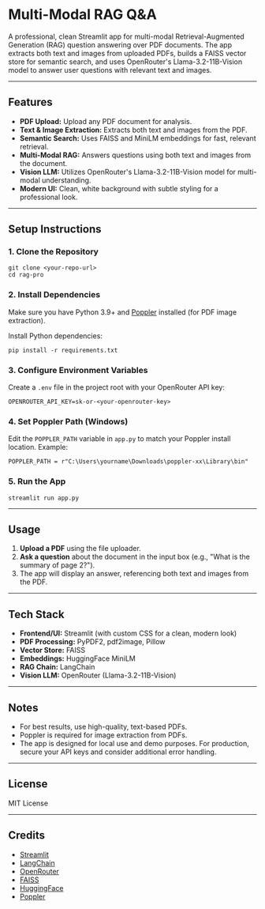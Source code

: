 # Multi-Modal RAG Q&A

A professional, clean Streamlit app for multi-modal Retrieval-Augmented Generation (RAG) question answering over PDF documents. The app extracts both text and images from uploaded PDFs, builds a FAISS vector store for semantic search, and uses OpenRouter's Llama-3.2-11B-Vision model to answer user questions with relevant text and images.

---

## Features
- **PDF Upload:** Upload any PDF document for analysis.
- **Text & Image Extraction:** Extracts both text and images from the PDF.
- **Semantic Search:** Uses FAISS and MiniLM embeddings for fast, relevant retrieval.
- **Multi-Modal RAG:** Answers questions using both text and images from the document.
- **Vision LLM:** Utilizes OpenRouter's Llama-3.2-11B-Vision model for multi-modal understanding.
- **Modern UI:** Clean, white background with subtle styling for a professional look.

---

## Setup Instructions

### 1. Clone the Repository
```
git clone <your-repo-url>
cd rag-pro
```

### 2. Install Dependencies
Make sure you have Python 3.9+ and [Poppler](https://github.com/oschwartz10612/poppler-windows/releases/) installed (for PDF image extraction).

Install Python dependencies:
```
pip install -r requirements.txt
```

### 3. Configure Environment Variables
Create a `.env` file in the project root with your OpenRouter API key:
```
OPENROUTER_API_KEY=sk-or-<your-openrouter-key>
```

### 4. Set Poppler Path (Windows)
Edit the `POPPLER_PATH` variable in `app.py` to match your Poppler install location. Example:
```
POPPLER_PATH = r"C:\Users\yourname\Downloads\poppler-xx\Library\bin"
```

### 5. Run the App
```
streamlit run app.py
```

---

## Usage
1. **Upload a PDF** using the file uploader.
2. **Ask a question** about the document in the input box (e.g., "What is the summary of page 2?").
3. The app will display an answer, referencing both text and images from the PDF.

---

## Tech Stack
- **Frontend/UI:** Streamlit (with custom CSS for a clean, modern look)
- **PDF Processing:** PyPDF2, pdf2image, Pillow
- **Vector Store:** FAISS
- **Embeddings:** HuggingFace MiniLM
- **RAG Chain:** LangChain
- **Vision LLM:** OpenRouter (Llama-3.2-11B-Vision)

---

## Notes
- For best results, use high-quality, text-based PDFs.
- Poppler is required for image extraction from PDFs.
- The app is designed for local use and demo purposes. For production, secure your API keys and consider additional error handling.

---

## License
MIT License

---

## Credits
- [Streamlit](https://streamlit.io/)
- [LangChain](https://python.langchain.com/)
- [OpenRouter](https://openrouter.ai/)
- [FAISS](https://github.com/facebookresearch/faiss)
- [HuggingFace](https://huggingface.co/)
- [Poppler](https://poppler.freedesktop.org/)
